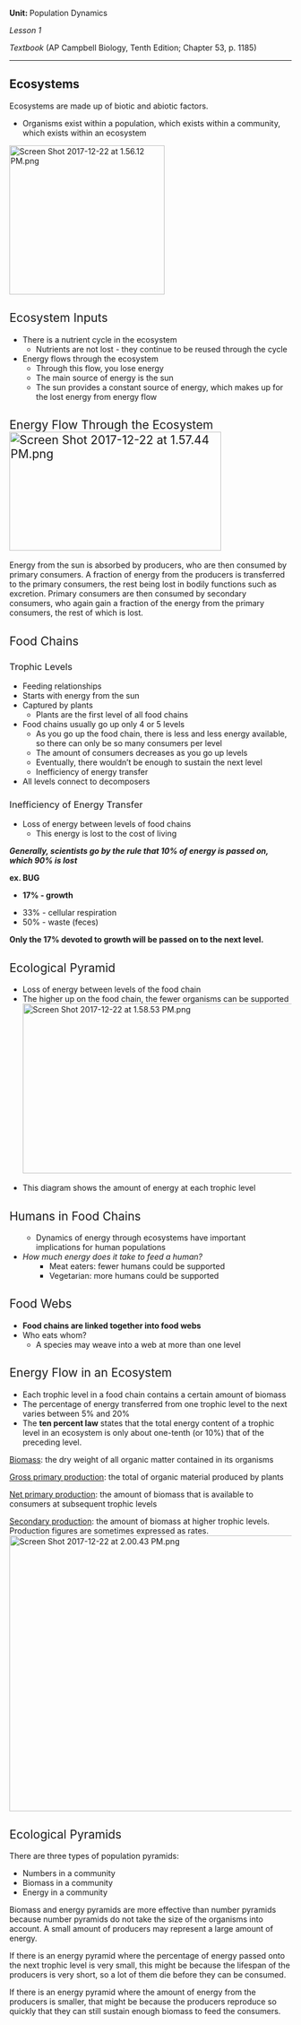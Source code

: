 <p style="text-align:justify">
<strong>Unit: </strong>Population Dynamics

<em>Lesson 1</em>

<em>Textbook</em> (AP Campbell Biology, Tenth Edition; Chapter 53, p. 1185)

<hr />

<h2>Ecosystems</h2>
<span style="font-weight:400;">Ecosystems are made up of </span><span style="font-weight:400;">biotic</span><span style="font-weight:400;"> and </span><span style="font-weight:400;">abiotic</span><span style="font-weight:400;"> factors.</span>
<ul>
	<li style="font-weight:400;"><span style="font-weight:400;">Organisms exist within a population, which exists within a community, which exists within an ecosystem</span></li>
</ul>
<img class=" size-full wp-image-70 aligncenter" src="https://apbiology387631959.files.wordpress.com/2017/12/screen-shot-2017-12-22-at-1-56-12-pm.png" alt="Screen Shot 2017-12-22 at 1.56.12 PM.png" width="277" height="266" />
<h2><span style="font-weight:400;">Ecosystem Inputs</span></h2>
<ul>
	<li style="font-weight:400;"><span style="font-weight:400;">There is a nutrient cycle in the ecosystem</span>
<ul>
	<li style="font-weight:400;"><span style="font-weight:400;">Nutrients are not lost - they continue to be reused through the cycle</span></li>
</ul>
</li>
	<li style="font-weight:400;"><span style="font-weight:400;">Energy flows through the ecosystem</span>
<ul>
	<li style="font-weight:400;"><span style="font-weight:400;">Through this flow, you </span><span style="font-weight:400;">lose</span><span style="font-weight:400;"> energy</span></li>
	<li style="font-weight:400;"><span style="font-weight:400;">The main source of energy is the </span><span style="font-weight:400;">sun</span></li>
	<li style="font-weight:400;"><span style="font-weight:400;">The sun provides a constant source of energy, which makes up for the lost energy from energy flow</span></li>
</ul>
</li>
</ul>
<h2><span style="font-weight:400;">Energy Flow Through the Ecosystem<img class=" size-full wp-image-71 aligncenter" src="https://apbiology387631959.files.wordpress.com/2017/12/screen-shot-2017-12-22-at-1-57-44-pm.png" alt="Screen Shot 2017-12-22 at 1.57.44 PM.png" width="378" height="212" /></span></h2>
<span style="font-weight:400;">Energy from the sun is absorbed by producers, who are then consumed by primary consumers. A fraction of energy from the producers is transferred to the primary consumers, the rest being lost in bodily functions such as excretion. Primary consumers are then consumed by secondary consumers, who again gain a fraction of the energy from the primary consumers, the rest of which is lost.</span>
<h2><span style="font-weight:400;">Food Chains</span></h2>
<h3><span style="font-weight:400;">Trophic Levels</span></h3>
<ul>
	<li style="font-weight:400;"><span style="font-weight:400;">Feeding relationships</span></li>
	<li style="font-weight:400;"><span style="font-weight:400;">Starts with energy from the sun</span></li>
	<li style="font-weight:400;"><span style="font-weight:400;">Captured by </span><span style="font-weight:400;">plants</span>
<ul>
	<li style="font-weight:400;"><span style="font-weight:400;">Plants are the first level of all food chains</span></li>
</ul>
</li>
	<li style="font-weight:400;"><span style="font-weight:400;">Food chains usually go up only 4 or 5 levels</span>
<ul>
	<li style="font-weight:400;"><span style="font-weight:400;">As you go up the food chain, there is less and less energy available, so there can only be so many consumers per level</span></li>
	<li style="font-weight:400;"><span style="font-weight:400;">The amount of consumers decreases as you go up levels</span></li>
	<li style="font-weight:400;"><span style="font-weight:400;">Eventually, there wouldn’t be enough to sustain the next level</span></li>
	<li style="font-weight:400;"><span style="font-weight:400;">Inefficiency of energy transfer</span></li>
</ul>
</li>
	<li style="font-weight:400;"><span style="font-weight:400;">All levels connect to </span><span style="font-weight:400;">decomposers</span></li>
</ul>
<h3><span style="font-weight:400;">Inefficiency of Energy Transfer</span></h3>
<ul>
	<li style="font-weight:400;"><span style="font-weight:400;">Loss of energy between levels of food chains</span>
<ul>
	<li style="font-weight:400;"><span style="font-weight:400;">This energy is lost to the cost of living</span></li>
</ul>
</li>
</ul>
<b><i>Generally, scientists go by the rule that 10% of energy is passed on, which 90% is lost</i></b>

<b>ex. BUG</b>
<ul>
	<li><b>17% - growth</b></li>
</ul>
<ul>
	<li>33% - cellular respiration</li>
	<li>50% - waste (feces)</li>
</ul>
<b>Only the 17% devoted to growth will be passed on to the next level.</b>
<h2><span style="font-weight:400;">Ecological Pyramid</span></h2>
<ul>
	<li style="font-weight:400;"><span style="font-weight:400;">Loss of energy between levels of the food chain</span></li>
	<li style="font-weight:400;"><span style="font-weight:400;">The higher up on the food chain, the fewer organisms can be supported</span><img class=" size-full wp-image-72 aligncenter" src="https://apbiology387631959.files.wordpress.com/2017/12/screen-shot-2017-12-22-at-1-58-53-pm.png" alt="Screen Shot 2017-12-22 at 1.58.53 PM.png" width="593" height="303" /></li>
</ul>
<ul>
	<li style="font-weight:400;"><span style="font-weight:400;">This diagram shows the amount of energy at each trophic level</span></li>
</ul>
<h2><span style="font-weight:400;">Humans in Food Chains</span></h2>
<ul>
	<li style="list-style-type:none;">
<ul>
	<li style="font-weight:400;"><span style="font-weight:400;">Dynamics of energy through ecosystems have important implications for human populations</span></li>
</ul>
</li>
	<li style="font-weight:400;"><i><span style="font-weight:400;">How much energy does it take to feed a human?</span></i></li>
	<li style="list-style-type:none;">
<ul>
	<li style="list-style-type:none;">
<ul>
	<li style="font-weight:400;"><span style="font-weight:400;">Meat eaters: </span><span style="font-weight:400;">fewer</span><span style="font-weight:400;"> humans could be supported</span></li>
	<li style="font-weight:400;"><span style="font-weight:400;">Vegetarian: </span><span style="font-weight:400;">more</span><span style="font-weight:400;"> humans could be supported</span></li>
</ul>
</li>
</ul>
</li>
</ul>
<h2><span style="font-weight:400;">Food Webs</span></h2>
<ul>
	<li><b>Food chains are linked together into food webs</b></li>
	<li style="font-weight:400;"><span style="font-weight:400;">Who eats whom?</span>
<ul>
	<li style="font-weight:400;"><span style="font-weight:400;">A species may weave into a web at more than one level</span></li>
</ul>
</li>
</ul>
<h2><span style="font-weight:400;">Energy Flow in an Ecosystem</span></h2>
<ul>
	<li style="font-weight:400;"><span style="font-weight:400;">Each trophic level in a food chain contains a certain amount of biomass</span></li>
	<li style="font-weight:400;"><span style="font-weight:400;">The percentage of energy transferred from one trophic level to the next varies between 5% and 20%</span></li>
	<li style="font-weight:400;"><span style="font-weight:400;">The </span><b>ten percent law</b><span style="font-weight:400;"> states that the total energy content of a trophic level in an ecosystem is only about one-tenth (or 10%) that of the preceding level. </span></li>
</ul>
<span style="font-weight:400;"><span style="text-decoration:underline;">Biomass</span>:</span><span style="font-weight:400;"> the dry weight of all organic matter contained in its organisms</span>

<span style="font-weight:400;"><span style="text-decoration:underline;">Gross primary production</span>:</span><span style="font-weight:400;"> the total of organic material produced by plants</span>

<span style="font-weight:400;"><span style="text-decoration:underline;">Net primary production</span>: </span><span style="font-weight:400;">the amount of biomass that is available to consumers at subsequent trophic levels</span>

<span style="font-weight:400;"><span style="text-decoration:underline;">Secondary production</span>:</span><span style="font-weight:400;"> the amount of biomass at higher trophic levels. Production figures are sometimes expressed as rates.<img class=" size-full wp-image-73 aligncenter" src="https://apbiology387631959.files.wordpress.com/2017/12/screen-shot-2017-12-22-at-2-00-43-pm.png" alt="Screen Shot 2017-12-22 at 2.00.43 PM.png" width="564" height="492" /></span>
<h2><span style="font-weight:400;">Ecological Pyramids</span></h2>
<span style="font-weight:400;">There are three types of population pyramids:</span>
<ul>
	<li style="font-weight:400;"><span style="font-weight:400;">Numbers in a community</span></li>
	<li style="font-weight:400;"><span style="font-weight:400;">Biomass in a community</span></li>
	<li style="font-weight:400;"><span style="font-weight:400;">Energy in a community</span></li>
</ul>
<span style="font-weight:400;">Biomass and energy pyramids are more effective than number pyramids because number pyramids do not take the size of the organisms into account. A small amount of producers may represent a large amount of energy.</span>

<span style="font-weight:400;">If there is an energy pyramid where the percentage of energy passed onto the next trophic level is very small, this might be because the lifespan of the producers is very short, so a lot of them die before they can be consumed. </span>

<span style="font-weight:400;">If there is an energy pyramid where the amount of energy from the producers is smaller, that might be because the producers reproduce so quickly that they can still sustain enough biomass to feed the consumers.</span>
